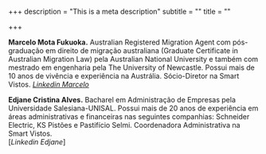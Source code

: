 +++
description = "This is a meta description"
subtitle = ""
title = ""

+++

<b>Marcelo Mota Fukuoka.</b> Australian Registered Migration Agent com pós-graduação em direito de migração australiana (Graduate Certificate in Australian Migration Law) pela Australian National University e também com mestrado em engenharia pela The University of Newcastle. Possui mais de 10 anos de vivência e experiência na Austrália.
Sócio-Diretor na Smart Vistos.
[*Linkedin Marcelo*](https://www.linkedin.com/in/marcelo-mota-fukuoka-2514b0)

<b>Edjane Cristina Alves.</b> Bacharel em Administração de Empresas pela Universidade Salesiana-UNISAL. Possui mais de 20 anos de experiência em áreas administrativas e financeiras nas seguintes companhias: Schneider Electric, KS Pistões e Pastifício Selmi.
Coordenadora Administrativa na Smart Vistos.  
[*Linkedin Edjane*]
